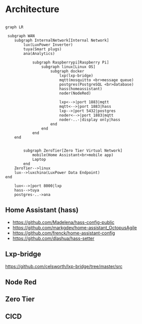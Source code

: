 # Architecture

``` mermaid

graph LR

 subgraph WAN
    subgraph InternalNetwork[Internal Network]
        lux(LuxPower Inverter)
        tuya(Smart plugs)
        ana(Analytics)
        
            subgraph Raspberrypi[Raspberry Pi]
                subgraph linux[Linux OS]
                    subgraph docker
                        lxp(lxp-bridge)
                        mqtt(mosquitto <br>message queue)
                        postgres(PostgreSQL <br>database)
                        hass(homeassistant)
                        noder(NodeRed)

                        lxp<-->|port 1883|mqtt
                        mqtt<-->|port 1883|hass
                        lxp-->|port 5432|postgres
                        noder<-->|port 1883|mqtt
                        noder-..-|display only|hass
                    end
                end
            end
    end

   
        subgraph ZeroTier[Zero Tier Virtual Network]
            mobile(Home Assistant<br>mobile app)
            Laptop
        end
    ZeroTier-->linux
    lux-->luxchina(LuxPower Data Endpoint)
end

    lux<-->|port 8000|lxp
    hass-->tuya
    postgres-..->ana

```

## Home Assistant (hass)

- https://github.com/Madelena/hass-config-public
- https://github.com/markgdev/home-assistant_OctopusAgile
- https://github.com/frenck/home-assistant-config
- https://github.com/dlashua/hass-setter


## Lxp-bridge

https://github.com/celsworth/lxp-bridge/tree/master/src


## Node Red


## Zero Tier

## CICD

